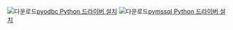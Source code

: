 ![다운로드](../ssdt/media/download.png)[pyodbc Python 드라이버 설치](../connect/python/pyodbc/step-1-configure-development-environment-for-pyodbc-python-development.md) ![다운로드](../ssdt/media/download.png)[pymssql Python 드라이버 설치](../connect/python/pymssql/step-1-configure-development-environment-for-pymssql-python-development.md) 